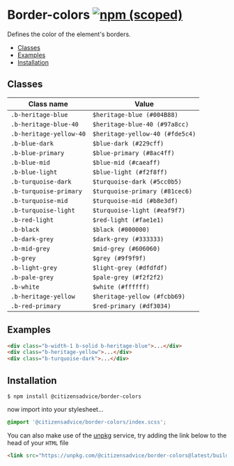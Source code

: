 # Border-colors [![npm (scoped)](https://img.shields.io/npm/v/@citizensadvice/border-colors.svg)](https://www.npmjs.com/package/@citizensadvice/border-colors)

Defines the color of the element's borders.

- [Classes](#classes)
- [Examples](#examples)
- [Installation](#installation)

## Classes

| Class name              | Value                           |
| ----------------------- | ------------------------------- |
| `.b-heritage-blue`      | `$heritage-blue (#004B88)`      |
| `.b-heritage-blue-40`   | `$heritage-blue-40 (#97a8cc)`   |
| `.b-heritage-yellow-40` | `$heritage-yellow-40 (#fde5c4)` |
| `.b-blue-dark`          | `$blue-dark (#229cff)`          |
| `.b-blue-primary`       | `$blue-primary (#8ac4ff)`       |
| `.b-blue-mid`           | `$blue-mid (#caeaff)`           |
| `.b-blue-light`         | `$blue-light (#f2f8ff)`         |
| `.b-turquoise-dark`     | `$turquoise-dark (#5cc0b5)`     |
| `.b-turquoise-primary`  | `$turquoise-primary (#81cec6)`  |
| `.b-turquoise-mid`      | `$turquoise-mid (#b8e3df)`      |
| `.b-turquoise-light`    | `$turquoise-light (#eaf9f7)`    |
| `.b-red-light`          | `$red-light (#fae1e1)`          |
| `.b-black`              | `$black (#000000)`              |
| `.b-dark-grey`          | `$dark-grey (#333333)`          |
| `.b-mid-grey`           | `$mid-grey (#606060)`           |
| `.b-grey`               | `$grey (#9f9f9f)`               |
| `.b-light-grey`         | `$light-grey (#dfdfdf)`         |
| `.b-pale-grey`          | `$pale-grey (#f2f2f2)`          |
| `.b-white`              | `$white (#ffffff)`              |
| `.b-heritage-yellow`    | `$heritage-yellow (#fcbb69)`    |
| `.b-red-primary`        | `$red-primary (#df3034)`        |

## Examples

```html
<div class="b-width-1 b-solid b-heritage-blue">...</div>
<div class="b-heritage-yellow">...</div>
<div class="b-turquoise-dark">...</div>
```

## Installation

```shell
$ npm install @citizensadvice/border-colors
```

now import into your stylesheet...

```scss
@import '@citizensadvice/border-colors/index.scss';
```

You can also make use of the [unpkg](https://unpkg.com) service, try adding the link below to the head of your `HTML` file

```html
<link src="https://unpkg.com/@citizensadvice/border-colors@latest/build/border-colors.css" />
```
